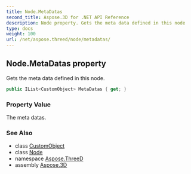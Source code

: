 ```yaml
---
title: Node.MetaDatas
second_title: Aspose.3D for .NET API Reference
description: Node property. Gets the meta data defined in this node
type: docs
weight: 100
url: /net/aspose.threed/node/metadatas/
---
```

## Node.MetaDatas property

Gets the meta data defined in this node.

```csharp
public IList<CustomObject> MetaDatas { get; }
```

### Property Value

The meta datas.

### See Also

* class [CustomObject](../../customobject/)
* class [Node](../)
* namespace [Aspose.ThreeD](../../node/)
* assembly [Aspose.3D](../../../)



